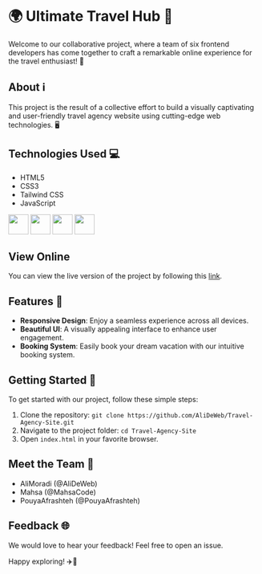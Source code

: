 # 🌍 Ultimate Travel Hub 🚀

Welcome to our collaborative project, where a team of six frontend developers has come together to craft a remarkable online experience for the travel enthusiast! 🌟

## About ℹ️

This project is the result of a collective effort to build a visually captivating and user-friendly travel agency website using cutting-edge web technologies. 🖥️

## Technologies Used 💻

- HTML5
- CSS3
- Tailwind CSS
- JavaScript

<img src="https://user-images.githubusercontent.com/25181517/192158954-f88b5814-d510-4564-b285-dff7d6400dad.png" width="40" height="40" /> <img src="https://user-images.githubusercontent.com/25181517/183898674-75a4a1b1-f960-4ea9-abcb-637170a00a75.png" width="40" height="40" /> <img src="https://user-images.githubusercontent.com/25181517/202896760-337261ed-ee92-4979-84c4-d4b829c7355d.png" width="40" height="40" /> <img src="https://user-images.githubusercontent.com/25181517/117447155-6a868a00-af3d-11eb-9cfe-245df15c9f3f.png" width="40" height="40" />

## View Online

You can view the live version of the project by following this [link](https://alideweb.github.io/Travel-Agency-Site/).

## Features 🌟

- **Responsive Design**: Enjoy a seamless experience across all devices.
- **Beautiful UI**: A visually appealing interface to enhance user engagement.
- **Booking System**: Easily book your dream vacation with our intuitive booking system.

## Getting Started 🚀

To get started with our project, follow these simple steps:

1. Clone the repository: `git clone https://github.com/AliDeWeb/Travel-Agency-Site.git`
2. Navigate to the project folder: `cd Travel-Agency-Site`
3. Open `index.html` in your favorite browser.

## Meet the Team 👥

- AliMoradi (@AliDeWeb)
- Mahsa (@MahsaCode)
- PouyaAfrashteh (@PouyaAfrashteh)

## Feedback 🌐

We would love to hear your feedback! Feel free to open an issue.

Happy exploring! ✈️🌴
